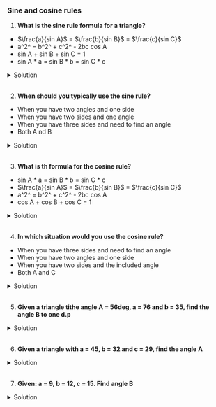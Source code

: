 ### Sine and cosine rules

1. **What is the sine rule formula for a triangle?**

- $\frac{a}{sin A}$ = $\frac{b}{sin B}$ = $\frac{c}{sin C}$
- a^2^ = b^2^ + c^2^ - 2bc cos A
- sin A + sin B + sin C = 1
- sin A \* a = sin B \* b = sin C \* c

<details>
  <summary>Solution</summary>

$\frac{a}{sin A}$ = $\frac{b}{sin B}$ = $\frac{c}{sin C}$

</details>

<br>

2. **When should you typically use the sine rule?**

- When you have two angles and one side
- When you have two sides and one angle
- When you have three sides and need to find an angle
- Both A nd B

<details>
  <summary>Solution</summary>

Both A and B

</details>

<br>

3. **What is th formula for the cosine rule?**

- sin A \* a = sin B \* b = sin C \* c
- $\frac{a}{sin A}$ = $\frac{b}{sin B}$ = $\frac{c}{sin C}$
- a^2^ = b^2^ + c^2^ - 2bc cos A
- cos A + cos B + cos C = 1

<details>
  <summary>Solution</summary>

a^2^ = b^2^ + c^2^ - 2bc cos A

</details>

<br>

4. **In which situation would you use the cosine rule?**

- When you have three sides and need to find an angle
- When you have two angles and one side
- When you have two sides and the included angle
- Both A and C

<details>
  <summary>Solution</summary>

Both A and C

</details>

<br>

5. **Given a triangle tithe angle A = 56deg, a = 76 and b = 35, find the angle B to one d.p**

<details>
  <summary>Solution</summary>

We can solve this using the **sine rule**:

\[
\frac{a}{\sin A} = \frac{b}{\sin B}
\]

Step 1: Substitute the known values:
\[
\frac{76}{\sin 56^\circ} = \frac{35}{\sin B}
\]

Step 2: Solve for \(\sin B\):
\[
\sin B = \frac{35 \cdot \sin 56^\circ}{76}
\]

Step 3: Calculate the values:

- \(\sin 56^\circ \approx 0.829\)
  \[
  \sin B = \frac{35 \cdot 0.829}{76} = \frac{29.015}{76} \approx 0.3818
  \]

Step 4: Find \(B\):
\[
B = \arcsin(0.3818)
\]

Using a calculator:
\[
B \approx 22.5^\circ
\]

Final Answer:
\[
B \approx 22.5^\circ
\] (to one decimal place).

</details>

<br>

6. **Given a triangle with a = 45, b = 32 and c = 29, find the angle A**

<details>
  <summary>Solution</summary>

To find angle \(A\), we use the **cosine rule**:

\[
\cos A = \frac{b^2 + c^2 - a^2}{2bc}
\]

Step 1: Substitute the given values:
\[
a = 45, \, b = 32, \, c = 29
\]
\[
\cos A = \frac{32^2 + 29^2 - 45^2}{2 \cdot 32 \cdot 29}
\]

Step 2: Calculate the squares of the sides:
\[
32^2 = 1024, \, 29^2 = 841, \, 45^2 = 2025
\]

Step 3: Substitute the values into the formula:
\[
\cos A = \frac{1024 + 841 - 2025}{2 \cdot 32 \cdot 29}
\]
\[
\cos A = \frac{-160}{1856}
\]

Step 4: Simplify:
\[
\cos A = -0.0862
\]

Step 5: Find \(A\) using the inverse cosine:
\[
A = \arccos(-0.0862)
\]

Using a calculator:
\[
A \approx 95.0^\circ
\]

Final Answer:
\[
A \approx 95.0^\circ
\]

</details>

<br>

7. **Given: a = 9, b = 12, c = 15. Find angle B**

<details>
  <summary>Solution</summary>

To find angle \(B\), we use the **cosine rule**:

\[
\cos B = \frac{a^2 + c^2 - b^2}{2ac}
\]

Step 1: Substitute the given values:
\[
a = 9, \, b = 12, \, c = 15
\]
\[
\cos B = \frac{9^2 + 15^2 - 12^2}{2 \cdot 9 \cdot 15}
\]

Step 2: Calculate the squares of the sides:
\[
9^2 = 81, \, 15^2 = 225, \, 12^2 = 144
\]

Step 3: Substitute the values into the formula:
\[
\cos B = \frac{81 + 225 - 144}{2 \cdot 9 \cdot 15}
\]
\[
\cos B = \frac{162}{270}
\]

Step 4: Simplify:
\[
\cos B = 0.6
\]

Step 5: Find \(B\) using the inverse cosine:
\[
B = \arccos(0.6)
\]

Using a calculator:
\[
B \approx 53.1^\circ
\]

Final Answer:
\[
B \approx 53.1^\circ
\]

</details>

<br>
